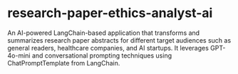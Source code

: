 # research-paper-ethics-analyst-ai
An AI-powered LangChain-based application that transforms and summarizes research paper abstracts for different target audiences such as general readers, healthcare companies, and AI startups. It leverages GPT-4o-mini and conversational prompting techniques using ChatPromptTemplate from LangChain.
